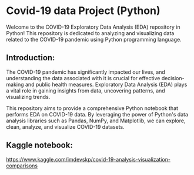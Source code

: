 # Covid-19 data Project (Python)

Welcome to the COVID-19 Exploratory Data Analysis (EDA) repository in Python! This repository is dedicated to analyzing and visualizing data related to the COVID-19 pandemic using Python programming language.

## Introduction:
The COVID-19 pandemic has significantly impacted our lives, and understanding the data associated with it is crucial for effective decision-making and public health measures. Exploratory Data Analysis (EDA) plays a vital role in gaining insights from data, uncovering patterns, and visualizing trends.

This repository aims to provide a comprehensive Python notebook that performs EDA on COVID-19 data. By leveraging the power of Python's data analysis libraries such as Pandas, NumPy, and Matplotlib, we can explore, clean, analyze, and visualize COVID-19 datasets.

## Kaggle notebook:
https://www.kaggle.com/imdevskp/covid-19-analysis-visualization-comparisons

